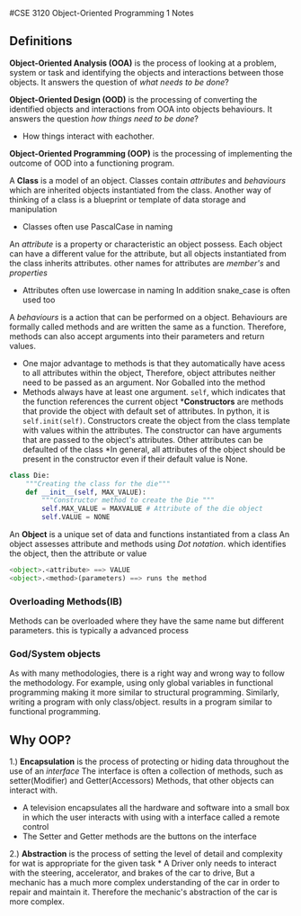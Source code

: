 #CSE 3120 Object-Oriented Programming 1 Notes

## Definitions 

__Object-Oriented Analysis (OOA)__ is the process of looking at a problem, system or task and identifying the objects and interactions between those objects. It answers the question of _what needs to be done_?

__Object-Oriented Design (OOD)__ is the processing of converting the identified objects and interactions from OOA into objects behaviours. It answers the question _how things need to be done_?
* How things interact with eachother.

__Object-Oriented Programming (OOP)__ is the processing of implementing the outcome of OOD into a functioning program. 

A __Class__ is a model of an object. Classes contain _attributes_ and _behaviours_ which are inherited objects instantiated from the class. Another way of thinking of a class is a blueprint or template of data storage and manipulation

* Classes often use PascalCase in naming 
  
An _attribute_ is a property or characteristic an object possess. Each object can have a different value for the attribute, but all objects instantiated from the class inherits attributes. other names for attributes are _member's_ and _properties_
* Attributes often use lowercase in naming In addition snake_case is often used too

A _behaviours_ is a action that can be performed on a object. Behaviours are formally called methods and are written the same as a function. Therefore, methods can also accept arguments into their parameters and return values.

* One major advantage to methods is that they automatically have acess to all attributes within the object, Therefore, object attributes neither need to be passed as an argument. Nor Goballed into the method
* Methods always have at least one argument. ```self```, which indicates that the function references the current object
    *__Constructors__ are methods that provide the object with default set of attributes. In python, it is ```self.init(self)```. Constructors create the object from the class template with values within the attributes. The constructor can have arguments that are passed to the object's attributes. Other attributes can be defaulted of the class
     *In general, all attributes of the object should be present in the constructor even if their default value is None.
```python   
class Die:
    """Creating the class for the die"""
    def __init__(self, MAX_VALUE):
        """Constructor method to create the Die """
        self.MAX_VALUE = MAXVALUE # Attribute of the die object 
        self.VALUE = NONE

```
An __Object__ is a unique set of data and functions instantiated from a class An object assesses attribute and methods using _Dot notation_. which identifies the object, then the attribute or value

```python
<object>.<attribute> ==> VALUE
<object>.<method>(parameters) ==> runs the method
```

### Overloading Methods(IB)
Methods can be overloaded where they have the same name but different parameters. this is typically a advanced process 

### God/System objects

As with many methodologies, there is a right way and wrong way to follow the methodology. For example, using only global variables in functional programming making it more similar to structural programming. Similarly, writing a program with only class/object. results in a program similar to functional programming.

## Why OOP?
1.) __Encapsulation__ is the process of protecting or hiding data throughout the use of an _interface_ The interface is often a collection of methods, such as setter(Modifier) and Getter(Accessors) Methods, that other objects can interact with. 
* A television encapsulates all the hardware and software into a small box in which the user interacts with using with a interface called a remote control
* The Setter and Getter methods are the buttons on the interface 

2.) __Abstraction__ is the process of setting the level of detail and complexity for wat is appropriate for the given task
    * A Driver only needs to interact with the steering, accelerator, and brakes of the car to drive, But a mechanic has a much more complex understanding of the car in order to repair and maintain it. Therefore the mechanic's abstraction of the car is more complex. 